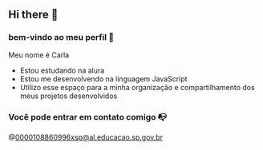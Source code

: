 ## Hi there 👋

### bem-vindo ao meu perfil 💜

 Meu nome é Carla
 
- Estou estudando na alura 
- Estou me desenvolvendo na linguagem JavaScript
- Utilizo esse espaço para a minha organização e compartilhamento dos meus projetos desenvolvidos

### Você pode entrar em contato comigo 📭
 @0000108860996xsp@al.educacao.sp.gov.br 
